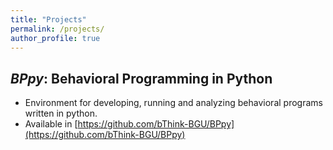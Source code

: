 ```yaml
---
title: "Projects" 
permalink: /projects/
author_profile: true
---
```


## *BPpy*: Behavioral Programming in Python
- Environment for developing, running and analyzing behavioral programs written in python.
- Available in [https://github.com/bThink-BGU/BPpy](https://github.com/bThink-BGU/BPpy)